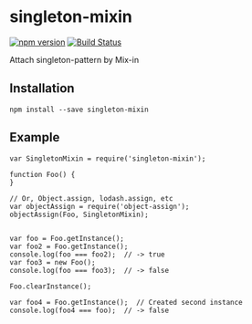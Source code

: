 # singleton-mixin

[![npm version](https://badge.fury.io/js/singleton-mixin.svg)](http://badge.fury.io/js/singleton-mixin)
[![Build Status](https://travis-ci.org/kjirou/singleton-mixin.svg?branch=master)](https://travis-ci.org/kjirou/singleton-mixin)

Attach singleton-pattern by Mix-in


## Installation

```
npm install --save singleton-mixin
```


## Example

```
var SingletonMixin = require('singleton-mixin');

function Foo() {
}

// Or, Object.assign, lodash.assign, etc
var objectAssign = require('object-assign');
objectAssign(Foo, SingletonMixin);


var foo = Foo.getInstance();
var foo2 = Foo.getInstance();
console.log(foo === foo2);  // -> true
var foo3 = new Foo();
console.log(foo === foo3);  // -> false

Foo.clearInstance();

var foo4 = Foo.getInstance();  // Created second instance
console.log(foo4 === foo);  // -> false
```
